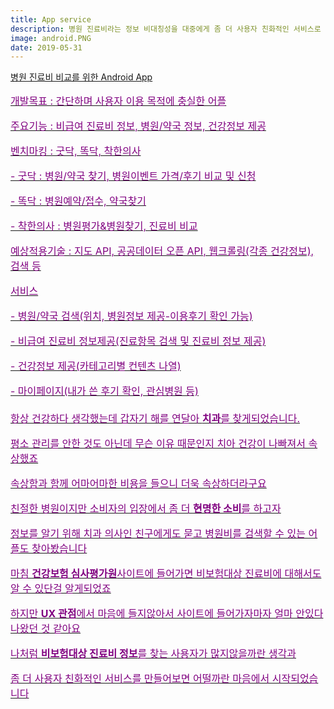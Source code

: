 ```yaml
---
title: App service
description: 병원 진료비라는 정보 비대칭성을 대중에게 좀 더 사용자 친화적인 서비스로 제공하면 어떨까
image: android.PNG
date: 2019-05-31
---
```


<a href="https://github.com/hayleyshim/Howmuch">병원 진료비 비교를 위한 Android App
<br><font size="3" color="purple">
<p>개발목표 : 간단하며 사용자 이용 목적에 충실한 어플
<p>주요기능 : 비급여 진료비 정보, 병원/약국 정보, 건강정보 제공
<p>벤치마킹 : 굿닥, 똑닥, 착한의사
<p>- 굿닥 : 병원/약국 찾기, 병원이벤트 가격/후기 비교 및 신청
<p>- 똑닥 : 병원예약/접수, 약국찾기
<p>- 착한의사 : 병원평가&병원찾기, 진료비 비교
<p>예상적용기술 : 지도 API, 공공데이터 오픈 API, 웹크롤링(각종 건강정보), 검색 등
<p>서비스
<p>- 병원/약국 검색(위치, 병원정보 제공-이용후기 확인 가능) 
<p>- 비급여 진료비 정보제공(진료항목 검색 및 진료비 정보 제공)
<p>- 건강정보 제공(카테고리별 컨텐츠 나열)
<p>- 마이페이지(내가 쓴 후기 확인, 관심병원 등)
<br>
<br>  
항상 건강하다 생각했는데 갑자기 해를 연달아 <b>치과</b>를 찾게되었습니다. 
<p>평소 관리를 안한 것도 아닌데 무슨 이유 때문인지 치아 건강이 나빠져서 속상했죠
<p>속상함과 함께 어마어마한 비용을 들으니 더욱 속상하더라구요
<p>친절한 병원이지만 소비자의 입장에서 좀 더 <b>현명한 소비</b>를 하고자
<p>정보를 알기 위해 치과 의사인 친구에게도 묻고 병원비를 검색할 수 있는 어플도 찾아봤습니다 
<p>마침 <b>건강보험 심사평가원</b>사이트에 들어가면 비보험대상 진료비에 대해서도 알 수 있단걸 알게되었죠
<p>하지만 <b>UX 관점</b>에서 마음에 들지않아서 사이트에 들어가자마자 얼마 안있다 나왔던 것 같아요
<p>나처럼 <b>비보험대상 진료비 정보</b>를 찾는 사용자가 많지않을까란 생각과
<p>좀 더 사용자 친화적인 서비스를 만들어보면 어떨까란 마음에서 시작되었습니다  
